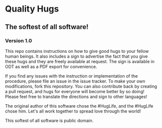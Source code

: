 # Quality Hugs
## The softest of all software!
### Version 1.0

This repo contains instructions on how to give good hugs to your fellow human beings. It also includes a sign to advertise the fact that you give these hugs and they are freely available at request. The sign is available in ODT as well as a PDF export for convenience.

If you find any issues with the instruction or implementation of the procedure, please file an issue in the issue tracker. To make your own modifications, fork this repository. You can also contribute back by creating a pull request, and hugs for everyone will become better by so doing! Please feel free to translate the directions and sign to other languages!

The original author of this software chose the \#HugLife, and the \#HugLife chose him. Let's all work together to spread love through the world!

This softest of all software is public domain.
